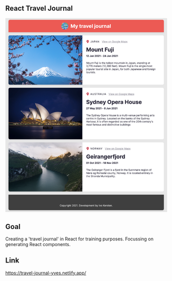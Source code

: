 ## React Travel Journal
![](travel-journal.png)

## Goal
Creating a 'travel journal' in React for training purposes. Focussing on generating React components.

## Link
https://travel-journal-yves.netlify.app/


